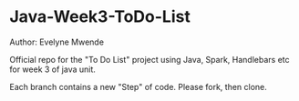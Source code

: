 # Java-Week3-ToDo-List

Author: Evelyne Mwende

Official repo for the "To Do List" project using Java, Spark, Handlebars etc for week 3 of java unit.

Each branch contains a new "Step" of code. Please fork, then clone.